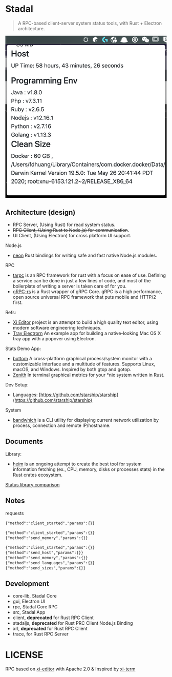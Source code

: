 # Stadal

> A RPC-based client-server system status tools, with Rust + Electron architecture.

![Stadal Screenshots](docs/stadal.png)

## Architecture (design)

 - RPC Server, (Using Rust) for read system status.
 - ~~RPC Client, (Using Rust to Node.js) for communication~~.
 - UI Client, (Using Electron) for cross platform UI support.

Node.js

 - [neon](https://github.com/neon-bindings/neon) Rust bindings for writing safe and fast native Node.js modules.

RPC

 - [tarpc](https://github.com/google/tarpc) is an RPC framework for rust with a focus on ease of use. Defining a service can be done in just a few lines of code, and most of the boilerplate of writing a server is taken care of for you.
 - [gRPC-rs](https://github.com/tikv/grpc-rs) is a Rust wrapper of gRPC Core. gRPC is a high performance, open source universal RPC framework that puts mobile and HTTP/2 first.

Refs:

 - [Xi Editor](https://github.com/xi-editor/xi-editor) project is an attempt to build a high quality text editor, using modern software engineering techniques. 
 - [Tray Electrorn](https://github.com/kevinsawicki/tray-example)  An example app for building a native-looking Mac OS X tray app with a popover using Electron.

Stats Demo App:

 - [bottom](https://github.com/ClementTsang/bottom) A cross-platform graphical process/system monitor with a customizable interface and a multitude of features. Supports Linux, macOS, and Windows. Inspired by both gtop and gotop.
 - [Zenith](https://github.com/bvaisvil/zenith) In terminal graphical metrics for your *nix system written in Rust.

Dev Setup:

 - Languages: [https://github.com/starship/starship](https://github.com/starship/starship)

System

 - [bandwhich](https://github.com/imsnif/bandwhich) is a CLI utility for displaying current network utilization by process, connection and remote IP/hostname.

## Documents

Library:

 - [heim](https://github.com/heim-rs/heim) is an ongoing attempt to create the best tool for system information fetching (ex., CPU, memory, disks or processes stats) in the Rust crates ecosystem.

[Status library comparison](https://github.com/heim-rs/heim/blob/master/COMPARISON.md)

## Notes

requests

```
{"method":"client_started","params":{}}
```

```
{"method":"client_started","params":{}}
{"method":"send_memory","params":{}}
```

```
{"method":"client_started","params":{}}
{"method":"send_host","params":{}}
{"method":"send_memory","params":{}}
{"method":"send_languages","params":{}}
{"method":"send_sizes","params":{}}
```

## Development

 - core-lib, Stadal Core
 - gui, Electron UI
 - rpc, Stadal Core RPC
 - src, Stadal App
 - client, **deprecated**  for Rust RPC Client
 - stadaljs, **deprecated** for Rust PRC Client Node.js Binding
 - xrl, **deprecated** for Rust RPC Client
 - trace, for Rust RPC Server

LICENSE
===

RPC based on [xi-editor](https://github.com/xi-editor/xi-editor) with Apache 2.0 & Inspired by [xi-term](https://github.com/xi-frontend/xi-term)

